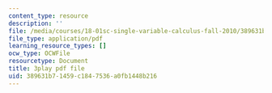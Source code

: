 ```yaml
---
content_type: resource
description: ''
file: /media/courses/18-01sc-single-variable-calculus-fall-2010/389631b71459c1847536a0fb1448b216_ksAdC6Z99dE.pdf
file_type: application/pdf
learning_resource_types: []
ocw_type: OCWFile
resourcetype: Document
title: 3play pdf file
uid: 389631b7-1459-c184-7536-a0fb1448b216
---
```

